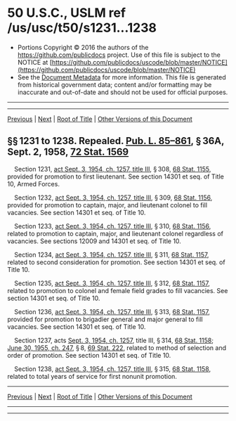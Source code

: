 ---
---

# 50 U.S.C., USLM ref /us/usc/t50/s1231...1238

* Portions Copyright © 2016 the authors of the https://github.com/publicdocs project.
  Use of this file is subject to the NOTICE at [https://github.com/publicdocs/uscode/blob/master/NOTICE](https://github.com/publicdocs/uscode/blob/master/NOTICE)
* See the [Document Metadata](././../../../..//README.md) for more information.
  This file is generated from historical government data; content and/or formatting may be inaccurate and out-of-date and should not be used for official purposes.

----------
----------

[Previous](./../../../..//us/usc/t50/ch27/m__us_usc_t50_s1221...1227.md) | [Next](./../../../..//us/usc/t50/ch27/m__us_usc_t50_s1241...1243.md) | [Root of Title](./../../../../) | [Other Versions of this Document](https://publicdocs.github.io/go/links?ns=uslm&ref=%2Fus%2Fusc%2Ft50%2Fs1231...1238)

## §§ 1231 to 1238. Repealed. [Pub. L. 85–861][/us/pl/85/861], § 36A, Sept. 2, 1958, [72 Stat. 1569][/us/stat/72/1569]

    Section 1231, [act Sept. 3, 1954, ch. 1257, title III][/us/act/1954-09-03/ch1257/tIII], § 308, [68 Stat. 1155][/us/stat/68/1155], provided for promotion to first lieutenant. See section 14301 et seq. of Title 10, Armed Forces.

    Section 1232, [act Sept. 3, 1954, ch. 1257, title III][/us/act/1954-09-03/ch1257/tIII], § 309, [68 Stat. 1156][/us/stat/68/1156], provided for promotion to captain, major, and lieutenant colonel to fill vacancies. See section 14301 et seq. of Title 10.

    Section 1233, [act Sept. 3, 1954, ch. 1257, title III][/us/act/1954-09-03/ch1257/tIII], § 310, [68 Stat. 1156][/us/stat/68/1156], related to promotion to captain, major, and lieutenant colonel regardless of vacancies. See sections 12009 and 14301 et seq. of Title 10.

    Section 1234, [act Sept. 3, 1954, ch. 1257, title III][/us/act/1954-09-03/ch1257/tIII], § 311, [68 Stat. 1157][/us/stat/68/1157], related to second consideration for promotion. See section 14301 et seq. of Title 10.

    Section 1235, [act Sept. 3, 1954, ch. 1257, title III][/us/act/1954-09-03/ch1257/tIII], § 312, [68 Stat. 1157][/us/stat/68/1157], related to promotion to colonel and female field grades to fill vacancies. See section 14301 et seq. of Title 10.

    Section 1236, [act Sept. 3, 1954, ch. 1257, title III][/us/act/1954-09-03/ch1257/tIII], § 313, [68 Stat. 1157][/us/stat/68/1157], provided for promotion to brigadier general and major general to fill vacancies. See section 14301 et seq. of Title 10.

    Section 1237, acts [Sept. 3, 1954, ch. 1257][/us/act/1954-09-03/ch1257], title III, § 314, [68 Stat. 1158][/us/stat/68/1158]; [June 30, 1955, ch. 247][/us/act/1955-06-30/ch247], § 8, [69 Stat. 222][/us/stat/69/222], related to method of selection and order of promotion. See section 14301 et seq. of Title 10.

    Section 1238, [act Sept. 3, 1954, ch. 1257, title III][/us/act/1954-09-03/ch1257/tIII], § 315, [68 Stat. 1158][/us/stat/68/1158], related to total years of service for first nonunit promotion.

----------

[Previous](./../../../..//us/usc/t50/ch27/m__us_usc_t50_s1221...1227.md) | [Next](./../../../..//us/usc/t50/ch27/m__us_usc_t50_s1241...1243.md) | [Root of Title](./../../../../) | [Other Versions of this Document](https://publicdocs.github.io/go/links?ns=uslm&ref=%2Fus%2Fusc%2Ft50%2Fs1231...1238)

----------
----------

[/us/pl/85/861]: https://publicdocs.github.io/go/links?ns=uslm&ref=%2Fus%2Fpl%2F85%2F861
[/us/stat/72/1569]: https://publicdocs.github.io/go/links?ns=uslm&ref=%2Fus%2Fstat%2F72%2F1569
[/us/act/1954-09-03/ch1257/tIII]: https://publicdocs.github.io/go/links?ns=uslm&ref=%2Fus%2Fact%2F1954-09-03%2Fch1257%2FtIII
[/us/stat/68/1155]: https://publicdocs.github.io/go/links?ns=uslm&ref=%2Fus%2Fstat%2F68%2F1155
[/us/act/1954-09-03/ch1257/tIII]: https://publicdocs.github.io/go/links?ns=uslm&ref=%2Fus%2Fact%2F1954-09-03%2Fch1257%2FtIII
[/us/stat/68/1156]: https://publicdocs.github.io/go/links?ns=uslm&ref=%2Fus%2Fstat%2F68%2F1156
[/us/act/1954-09-03/ch1257/tIII]: https://publicdocs.github.io/go/links?ns=uslm&ref=%2Fus%2Fact%2F1954-09-03%2Fch1257%2FtIII
[/us/stat/68/1156]: https://publicdocs.github.io/go/links?ns=uslm&ref=%2Fus%2Fstat%2F68%2F1156
[/us/act/1954-09-03/ch1257/tIII]: https://publicdocs.github.io/go/links?ns=uslm&ref=%2Fus%2Fact%2F1954-09-03%2Fch1257%2FtIII
[/us/stat/68/1157]: https://publicdocs.github.io/go/links?ns=uslm&ref=%2Fus%2Fstat%2F68%2F1157
[/us/act/1954-09-03/ch1257/tIII]: https://publicdocs.github.io/go/links?ns=uslm&ref=%2Fus%2Fact%2F1954-09-03%2Fch1257%2FtIII
[/us/stat/68/1157]: https://publicdocs.github.io/go/links?ns=uslm&ref=%2Fus%2Fstat%2F68%2F1157
[/us/act/1954-09-03/ch1257/tIII]: https://publicdocs.github.io/go/links?ns=uslm&ref=%2Fus%2Fact%2F1954-09-03%2Fch1257%2FtIII
[/us/stat/68/1157]: https://publicdocs.github.io/go/links?ns=uslm&ref=%2Fus%2Fstat%2F68%2F1157
[/us/act/1954-09-03/ch1257]: https://publicdocs.github.io/go/links?ns=uslm&ref=%2Fus%2Fact%2F1954-09-03%2Fch1257
[/us/stat/68/1158]: https://publicdocs.github.io/go/links?ns=uslm&ref=%2Fus%2Fstat%2F68%2F1158
[/us/act/1955-06-30/ch247]: https://publicdocs.github.io/go/links?ns=uslm&ref=%2Fus%2Fact%2F1955-06-30%2Fch247
[/us/stat/69/222]: https://publicdocs.github.io/go/links?ns=uslm&ref=%2Fus%2Fstat%2F69%2F222
[/us/act/1954-09-03/ch1257/tIII]: https://publicdocs.github.io/go/links?ns=uslm&ref=%2Fus%2Fact%2F1954-09-03%2Fch1257%2FtIII
[/us/stat/68/1158]: https://publicdocs.github.io/go/links?ns=uslm&ref=%2Fus%2Fstat%2F68%2F1158


